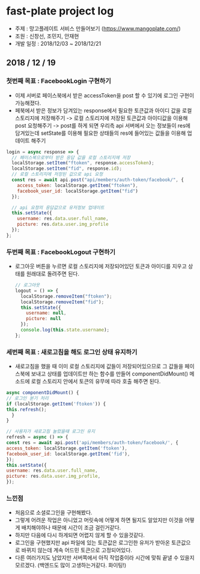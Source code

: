 # fast-plate project log

- 주제 : 망고플레이트 서비스 만들어보기 (https://www.mangoplate.com/)
- 조원 : 신창선, 조민지, 안재현
- 개발 일정 : 2018/12/03 ~ 2018/12/21

## 2018 / 12 / 19

### 첫번째 목표 : FacebookLogin 구현하기

- 이제 서버로 페이스북에서 받은 accessToken을 post 할 수 있기에 로그인 구현이 가능해졌다.
- 페북에서 받은 정보가 담겨있는 response에서 필요한 토큰값과 아이디 값을 로컬 스토리지에 저장해주기 -> 로컬 스토리지에 저장된 토큰값과 아이디값을 이용해 post 요청해주기 -> post를 하게 되면 우리측 api 서버에서 오는 정보들이 res에 담겨있는데 setState를 이용해 필요한 상태들의 res에 들어있는 값들을 이용해 업데이트 해주기

```js
login = async response => {
  // 페이스북으로부터 받은 응답 값을 로컬 스토리지에 저장
  localStorage.setItem("ftoken", response.accessToken);
  localStorage.setItem("fid", response.id);
  // 로컬 스토리지에 저장된 값으로 api 요청
  const res = await api.post("api/members/auth-token/facebook/", {
    access_token: localStorage.getItem("ftoken"),
    facebook_user_id: localStorage.getItem("fid")
  });

  // api 요청의 응답값으로 유저정보 업데이트
  this.setState({
    username: res.data.user.full_name,
    picture: res.data.user.img_profile
  });
};
```

### 두번째 목표 : FacebookLogout 구현하기

- 로그아웃 버튼을 누르면 로컬 스토리지에 저장되어있던 토큰과 아이디를 지우고 상태를 원래대로 돌려주면 된다.

  ```js
  // 로그아웃
  logout = () => {
    localStorage.removeItem("ftoken");
    localStorage.removeItem("fid");
    this.setState({
      username: null,
      picture: null
    });
    console.log(this.state.username);
  };
  ```

### 세번째 목표 : 새로고침을 해도 로그인 상태 유지하기

- 새로고침을 했을 때 이미 로컬 스토리지에 값들이 저장되어있으므로 그 값들을 페이스북에 보내고 상태를 업데이트만 하는 함수를 만들어 componentDidMount() 메소드에 로컬 스토리지 안에서 토큰의 유무에 따라 호출 해주면 된다.

```js
async componentDidMount() {
// 로그인 분기 처리
if (localStorage.getItem('ftoken')) {
this.refresh();
  }
}

// 사용자가 새로고침 눌렀을때 로그인 유지
refresh = async () => {
const res = await api.post('api/members/auth-token/facebook/', {
access_token: localStorage.getItem('ftoken'),
facebook_user_id: localStorage.getItem('fid'),
});
this.setState({
username: res.data.user.full_name,
picture: res.data.user.img_profile,
});
```

### 느낀점

- 처음으로 소셜로그인을 구현해봤다.
- 그렇게 어려운 작업은 아니었고 머릿속에 어떻게 하면 될지도 알았지만 이것을 어떻게 배치해야하나 때문에 시간이 조금 걸린거같다.
- 하지만 다음에 다시 하게되면 어렵지 않게 할 수 있을것같다.
- 로그인을 구현했지만 api 파일에 있는 토큰값은 로그인한 유저가 받아온 토큰값으로 바뀌지 않는데 계속 어드민 토큰으로 고정되어있다.
- 다른 여러가지도 남았지만 서버쪽에서 아직 작업중이라 시간에 맞춰 끝낼 수 있을지 모르겠다. (백엔드도 많이 고생하는거같다. 화이팅!)
